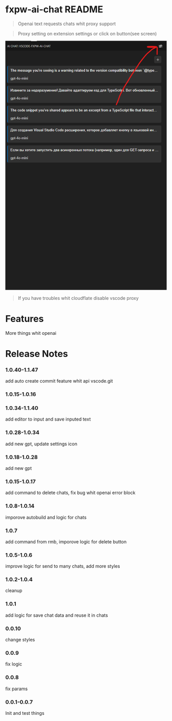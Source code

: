 # fxpw-ai-chat README

> Openai text requests chats whit proxy support

> Proxy setting on extension settings or click on button(see screen)

![1737930904526](image/README/1737930904526.png)

> If you have troubles whit cloudflate disable vscode proxy

# Features

More things whit openai

# Release Notes

### 1.0.40-1.1.47

add auto create commit feature whit api vscode.git

### 1.0.15-1.0.16

### 1.0.34-1.1.40

add editor to input and save inputed text

### 1.0.28-1.0.34

add new gpt, update settings icon

### 1.0.18-1.0.28

add new gpt

### 1.0.15-1.0.17

add command to delete chats, fix bug whit openai error block

### 1.0.8-1.0.14

imporove autobuild and logic for chats

### 1.0.7

add command from rmb, imporove logic for delete button

### 1.0.5-1.0.6

improve logic for send to many chats, add more styles

### 1.0.2-1.0.4

cleanup

### 1.0.1

add logic for save chat data and reuse it in chats

### 0.0.10

change styles

### 0.0.9

fix logic

### 0.0.8

fix params

### 0.0.1-0.0.7

Init and test things
